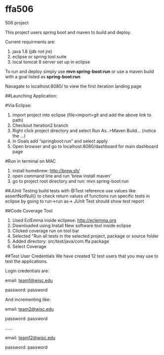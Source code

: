 # ffa506
506 project

This project users spring boot and maven to build and deploy. 

Current requirments are:
  1. java 1.8 (jdk not jre)
  2. eclipse or spring tool suite
  3. local tomcat 8 server set up in eclipse

To run and deploy simply use <b>mvn spring-boot:run</b> or use a maven build with a goal listed as <b>spring-boot:run</b>

Navagate to localhost:8080/ to view the first iteration landing page

##Launching Application:

#Via Eclipse:
1. import project into eclipse (file­>import­>git and add the above link to path)
2. Checkout Iteration2 branch
3. Right click project directory and select Run As..­>Maven Build… (notice the …)
4. In Goals add “spring­boot:run” and select apply
5. Open browser and go to localhost:8080/dashboard for main dashboard page

#Run in terminal on MAC
1. install homebrew: http://brew.sh/
2. open command line and run 'brew install maven'
3. go to project root directory and run: mvn spring-boot:run


##JUnit Testing
build tests with @Test reference
use values like assertNotNull() to check return values of functions
run specific tests in eclipse by going to run->run as-> JUnit Test
should show test report

##Code Coverage Tool
1. Used EclEmma inside eclipese: http://eclemma.org
2. Downloaded using Install New software tool inside eclipse
3. Clicked coverage run on tool bar
4. Selected "Run all tests in the selected project, package or source folder
5. Added directory: src/test/java/com.ffa package
6. Select Coverage

##Test User Credentials
We have created 12 test users that you may use to test the applications. 

Login credentials are:

email: team1@wisc.edu

password: password

And incrementing like: 

email: team2@wisc.edu

password: password

......

email: team12@wisc.edu

password: password





